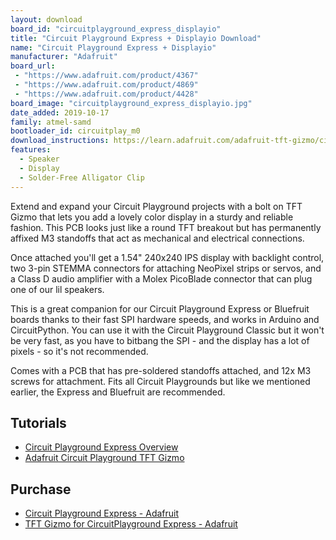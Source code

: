 ```yaml
---
layout: download
board_id: "circuitplayground_express_displayio"
title: "Circuit Playground Express + Displayio Download"
name: "Circuit Playground Express + Displayio"
manufacturer: "Adafruit"
board_url:
 - "https://www.adafruit.com/product/4367"
 - "https://www.adafruit.com/product/4869"
 - "https://www.adafruit.com/product/4428"
board_image: "circuitplayground_express_displayio.jpg"
date_added: 2019-10-17
family: atmel-samd
bootloader_id: circuitplay_m0
download_instructions: https://learn.adafruit.com/adafruit-tft-gizmo/circuitpython-displayio-quickstart
features:
  - Speaker
  - Display
  - Solder-Free Alligator Clip
---
```


Extend and expand your Circuit Playground projects with a bolt on TFT Gizmo that lets you add a lovely color display in a sturdy and reliable fashion. This PCB looks just like a round TFT breakout but has permanently affixed M3 standoffs that act as mechanical and electrical connections.

Once attached you'll get a 1.54" 240x240 IPS display with backlight control, two 3-pin STEMMA connectors for attaching NeoPixel strips or servos, and a Class D audio amplifier with a Molex PicoBlade connector that can plug one of our lil speakers.

This is a great companion for our Circuit Playground Express or Bluefruit boards thanks to their fast SPI hardware speeds, and works in Arduino and CircuitPython. You can use it with the Circuit Playground Classic but it won't be very fast, as you have to bitbang the SPI - and the display has a lot of pixels - so it's not recommended.

Comes with a PCB that has pre-soldered standoffs attached, and 12x M3 screws for attachment. Fits all Circuit Playgrounds but like we mentioned earlier, the Express and Bluefruit are recommended.

## Tutorials

* [Circuit Playground Express Overview](https://learn.adafruit.com/adafruit-circuit-playground-express)
* [Adafruit Circuit Playground TFT Gizmo](https://learn.adafruit.com/adafruit-tft-gizmo)

## Purchase

* [Circuit Playground Express - Adafruit](https://www.adafruit.com/product/3333)
* [TFT Gizmo for CircuitPlayground Express - Adafruit](https://www.adafruit.com/product/4367)
